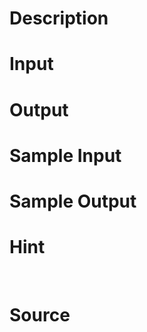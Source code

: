 
# Description

<div class="content"><div></div>
<p></p></div>

# Input

<div class="content"><div></div>
<p></p></div>

# Output

<div class="content"><p></p>
<div></div>
<p></p></div>

# Sample Input

<div class="content"><span class="sampledata"></span></div>

# Sample Output

<div class="content"><span class="sampledata"></span></div>

# Hint

<div class="content"><p></p><div></div><br/>
<p></p><p></p></div>

# Source

<div class="content"><p><a href="problemset.php?search="></a></p></div>

